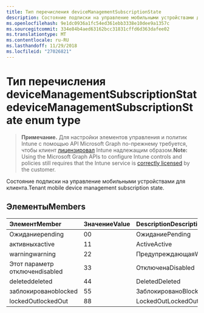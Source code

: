 ```yaml
---
title: Тип перечисления deviceManagementSubscriptionState
description: Состояние подписки на управление мобильными устройствами для клиента.
ms.openlocfilehash: 9e1dc0936a1fc54ed361ebb3338e10dee9a1357c
ms.sourcegitcommit: 334e84b4aed63162bcc31831cffd6d363dafee02
ms.translationtype: MT
ms.contentlocale: ru-RU
ms.lasthandoff: 11/29/2018
ms.locfileid: "27026821"
---
```

# <a name="devicemanagementsubscriptionstate-enum-type"></a><span data-ttu-id="628d8-103">Тип перечисления deviceManagementSubscriptionState</span><span class="sxs-lookup"><span data-stu-id="628d8-103">deviceManagementSubscriptionState enum type</span></span>

> <span data-ttu-id="628d8-104">**Примечание.** Для настройки элементов управления и политик Intune с помощью API Microsoft Graph по-прежнему требуется, чтобы клиент [лицензировал](https://go.microsoft.com/fwlink/?linkid=839381) Intune надлежащим образом.</span><span class="sxs-lookup"><span data-stu-id="628d8-104">**Note:** Using the Microsoft Graph APIs to configure Intune controls and policies still requires that the Intune service is [correctly licensed](https://go.microsoft.com/fwlink/?linkid=839381) by the customer.</span></span>

<span data-ttu-id="628d8-105">Состояние подписки на управление мобильными устройствами для клиента.</span><span class="sxs-lookup"><span data-stu-id="628d8-105">Tenant mobile device management subscription state.</span></span>
## <a name="members"></a><span data-ttu-id="628d8-106">Элементы</span><span class="sxs-lookup"><span data-stu-id="628d8-106">Members</span></span>
|<span data-ttu-id="628d8-107">Элемент</span><span class="sxs-lookup"><span data-stu-id="628d8-107">Member</span></span>|<span data-ttu-id="628d8-108">Значение</span><span class="sxs-lookup"><span data-stu-id="628d8-108">Value</span></span>|<span data-ttu-id="628d8-109">Description</span><span class="sxs-lookup"><span data-stu-id="628d8-109">Description</span></span>|
|:---|:---|:---|
|<span data-ttu-id="628d8-110">Ожидание</span><span class="sxs-lookup"><span data-stu-id="628d8-110">pending</span></span>|<span data-ttu-id="628d8-111">0</span><span class="sxs-lookup"><span data-stu-id="628d8-111">0</span></span>|<span data-ttu-id="628d8-112">Ожидание</span><span class="sxs-lookup"><span data-stu-id="628d8-112">Pending</span></span>|
|<span data-ttu-id="628d8-113">активных</span><span class="sxs-lookup"><span data-stu-id="628d8-113">active</span></span>|<span data-ttu-id="628d8-114">1</span><span class="sxs-lookup"><span data-stu-id="628d8-114">1</span></span>|<span data-ttu-id="628d8-115">Active</span><span class="sxs-lookup"><span data-stu-id="628d8-115">Active</span></span>|
|<span data-ttu-id="628d8-116">warning</span><span class="sxs-lookup"><span data-stu-id="628d8-116">warning</span></span>|<span data-ttu-id="628d8-117">2</span><span class="sxs-lookup"><span data-stu-id="628d8-117">2</span></span>|<span data-ttu-id="628d8-118">Предупреждающая</span><span class="sxs-lookup"><span data-stu-id="628d8-118">Warning</span></span>|
|<span data-ttu-id="628d8-119">Этот параметр отключен</span><span class="sxs-lookup"><span data-stu-id="628d8-119">disabled</span></span>|<span data-ttu-id="628d8-120">3</span><span class="sxs-lookup"><span data-stu-id="628d8-120">3</span></span>|<span data-ttu-id="628d8-121">Отключена</span><span class="sxs-lookup"><span data-stu-id="628d8-121">Disabled</span></span>|
|<span data-ttu-id="628d8-122">deleted</span><span class="sxs-lookup"><span data-stu-id="628d8-122">deleted</span></span>|<span data-ttu-id="628d8-123">4</span><span class="sxs-lookup"><span data-stu-id="628d8-123">4</span></span>|<span data-ttu-id="628d8-124">Deleted</span><span class="sxs-lookup"><span data-stu-id="628d8-124">Deleted</span></span>|
|<span data-ttu-id="628d8-125">заблокировано</span><span class="sxs-lookup"><span data-stu-id="628d8-125">blocked</span></span>|<span data-ttu-id="628d8-126">5</span><span class="sxs-lookup"><span data-stu-id="628d8-126">5</span></span>|<span data-ttu-id="628d8-127">Заблокировано</span><span class="sxs-lookup"><span data-stu-id="628d8-127">Blocked</span></span>|
|<span data-ttu-id="628d8-128">lockedOut</span><span class="sxs-lookup"><span data-stu-id="628d8-128">lockedOut</span></span>|<span data-ttu-id="628d8-129">8</span><span class="sxs-lookup"><span data-stu-id="628d8-129">8</span></span>|<span data-ttu-id="628d8-130">LockedOut</span><span class="sxs-lookup"><span data-stu-id="628d8-130">LockedOut</span></span>|



